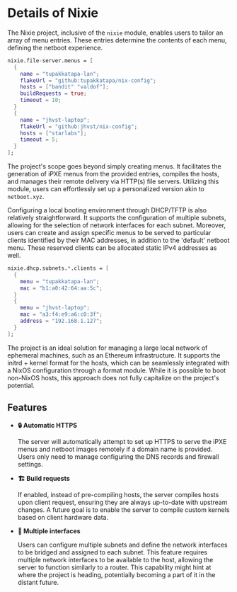 
# Details of Nixie

The Nixie project, inclusive of the `nixie` module, enables users to tailor an array of menu entries. These entries determine the contents of each menu, defining the netboot experience.

```nix
nixie.file-server.menus = [
  {
    name = "tupakkatapa-lan";
    flakeUrl = "github:tupakkatapa/nix-config";
    hosts = ["bandit" "valdof"];
    buildRequests = true;
    timeout = 10;
  }
  {
    name = "jhvst-laptop";
    flakeUrl = "github:jhvst/nix-config";
    hosts = ["starlabs"];
    timeout = 5;
  }
];
```

The project's scope goes beyond simply creating menus. It facilitates the generation of iPXE menus from the provided entries, compiles the hosts, and manages their remote delivery via HTTP(s) file servers. Utilizing this module, users can effortlessly set up a personalized version akin to `netboot.xyz`.

Configuring a local booting environment through DHCP/TFTP is also relatively straightforward. It supports the configuration of multiple subnets, allowing for the selection of network interfaces for each subnet. Moreover, users can create and assign specific menus to be served to particular clients identified by their MAC addresses, in addition to the 'default' netboot menu. These reserved clients can be allocated static IPv4 addresses as well.

```nix
nixie.dhcp.subnets.*.clients = [
  {
    menu = "tupakkatapa-lan";
    mac = "b1:a0:42:64:aa:5c";
  }
  {
    menu = "jhvst-laptop";
    mac = "a3:f4:e9:a6:c0:3f";
    address = "192.168.1.127";
  }
];
```

The project is an ideal solution for managing a large local network of ephemeral machines, such as an Ethereum infrastructure. It supports the initrd + kernel format for the hosts, which can be seamlessly integrated with a NixOS configuration through a format module. While it is possible to boot non-NixOS hosts, this approach does not fully capitalize on the project's potential.

## Features

- **🔒 Automatic HTTPS**

  The server will automatically attempt to set up HTTPS to serve the iPXE menus and netboot images remotely if a domain name is provided. Users only need to manage configuring the DNS records and firewall settings.

- **🏗️ Build requests**

  If enabled, instead of pre-compiling hosts, the server compiles hosts upon client request, ensuring they are always up-to-date with upstream changes. A future goal is to enable the server to compile custom kernels based on client hardware data.

- **🔀 Multiple interfaces**

  Users can configure multiple subnets and define the network interfaces to be bridged and assigned to each subnet. This feature requires multiple network interfaces to be available to the host, allowing the server to function similarly to a router. This capability might hint at where the project is heading, potentially becoming a part of it in the distant future.

